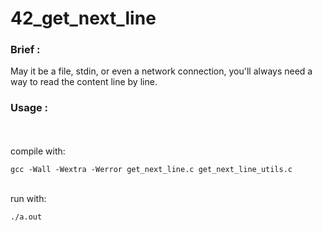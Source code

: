 # 42_get_next_line

### Brief :
May it be a file, stdin, or even a network connection, you'll always need a way to read the content line by line.

### Usage :
<br>
<br>compile with:<br>

```
gcc -Wall -Wextra -Werror get_next_line.c get_next_line_utils.c
```

<br>run with:<br>

```
./a.out
```
